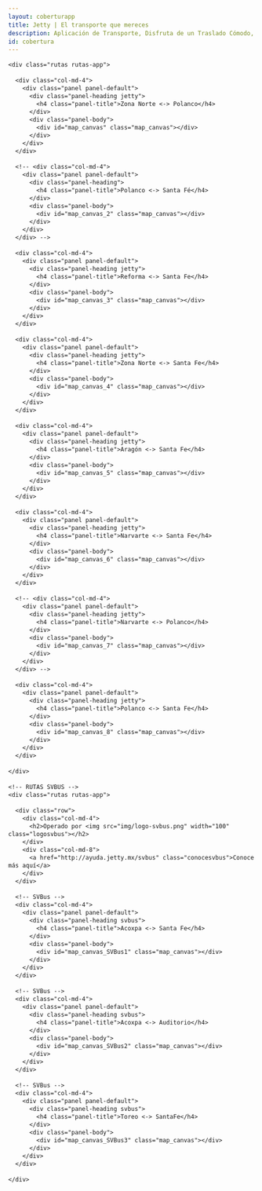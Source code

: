 ```yaml
---
layout: coberturapp
title: Jetty | El transporte que mereces
description: Aplicación de Transporte, Disfruta de un Traslado Cómodo, Rápido y Seguro de Manera Diaria a Bordo de Nuestras Camionetas Ejecutivas con Conductores Verificados.
id: cobertura
---
```


<div class="container cobertura">
  <div class="row">

    <div class="rutas rutas-app">

      <div class="col-md-4">
        <div class="panel panel-default">
          <div class="panel-heading jetty">
            <h4 class="panel-title">Zona Norte <-> Polanco</h4>
          </div>
          <div class="panel-body">
            <div id="map_canvas" class="map_canvas"></div>
          </div>
        </div>
      </div>

      <!-- <div class="col-md-4">
        <div class="panel panel-default">
          <div class="panel-heading">
            <h4 class="panel-title">Polanco <-> Santa Fé</h4>
          </div>
          <div class="panel-body">
            <div id="map_canvas_2" class="map_canvas"></div>
          </div>
        </div>
      </div> -->

      <div class="col-md-4">
        <div class="panel panel-default">
          <div class="panel-heading jetty">
            <h4 class="panel-title">Reforma <-> Santa Fe</h4>
          </div>
          <div class="panel-body">
            <div id="map_canvas_3" class="map_canvas"></div>
          </div>
        </div>
      </div>

      <div class="col-md-4">
        <div class="panel panel-default">
          <div class="panel-heading jetty">
            <h4 class="panel-title">Zona Norte <-> Santa Fe</h4>
          </div>
          <div class="panel-body">
            <div id="map_canvas_4" class="map_canvas"></div>
          </div>
        </div>
      </div>

      <div class="col-md-4">
        <div class="panel panel-default">
          <div class="panel-heading jetty">
            <h4 class="panel-title">Aragón <-> Santa Fe</h4>
          </div>
          <div class="panel-body">
            <div id="map_canvas_5" class="map_canvas"></div>
          </div>
        </div>
      </div>

      <div class="col-md-4">
        <div class="panel panel-default">
          <div class="panel-heading jetty">
            <h4 class="panel-title">Narvarte <-> Santa Fe</h4>
          </div>
          <div class="panel-body">
            <div id="map_canvas_6" class="map_canvas"></div>
          </div>
        </div>
      </div>

      <!-- <div class="col-md-4">
        <div class="panel panel-default">
          <div class="panel-heading jetty">
            <h4 class="panel-title">Narvarte <-> Polanco</h4>
          </div>
          <div class="panel-body">
            <div id="map_canvas_7" class="map_canvas"></div>
          </div>
        </div>
      </div> -->

      <div class="col-md-4">
        <div class="panel panel-default">
          <div class="panel-heading jetty">
            <h4 class="panel-title">Polanco <-> Santa Fe</h4>
          </div>
          <div class="panel-body">
            <div id="map_canvas_8" class="map_canvas"></div>
          </div>
        </div>
      </div>

    </div>

    <!-- RUTAS SVBUS -->
    <div class="rutas rutas-app">

      <div class="row">
        <div class="col-md-4">
          <h2>Operado por <img src="img/logo-svbus.png" width="100" class="logosvbus"></h2>
        </div>
        <div class="col-md-8">
          <a href="http://ayuda.jetty.mx/svbus" class="conocesvbus">Conoce más aquí</a>
        </div>
      </div>

      <!-- SVBus -->
      <div class="col-md-4">
        <div class="panel panel-default">
          <div class="panel-heading svbus">
            <h4 class="panel-title">Acoxpa <-> Santa Fe</h4>
          </div>
          <div class="panel-body">
            <div id="map_canvas_SVBus1" class="map_canvas"></div>
          </div>
        </div>
      </div>

      <!-- SVBus -->
      <div class="col-md-4">
        <div class="panel panel-default">
          <div class="panel-heading svbus">
            <h4 class="panel-title">Acoxpa <-> Auditorio</h4>
          </div>
          <div class="panel-body">
            <div id="map_canvas_SVBus2" class="map_canvas"></div>
          </div>
        </div>
      </div>

      <!-- SVBus -->
      <div class="col-md-4">
        <div class="panel panel-default">
          <div class="panel-heading svbus">
            <h4 class="panel-title">Toreo <-> SantaFe</h4>
          </div>
          <div class="panel-body">
            <div id="map_canvas_SVBus3" class="map_canvas"></div>
          </div>
        </div>
      </div>

    </div>

  </div>
</div>

